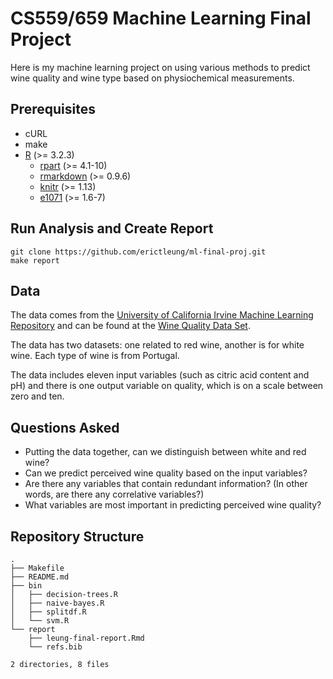 # CS559/659 Machine Learning Final Project

Here is my machine learning project on using various methods to predict wine
quality and wine type based on physiochemical measurements.


## Prerequisites

- cURL
- make
- [R][r] (>= 3.2.3)
    - [rpart][rpart] (>= 4.1-10)
    - [rmarkdown][rmd] (>= 0.9.6)
    - [knitr][knitr] (>= 1.13)
    - [e1071][e1071] (>= 1.6-7)

[r]: https://www.r-project.org/
[rpart]: https://cran.r-project.org/web/packages/rpart/index.html
[rmd]: https://cran.r-project.org/web/packages/rmarkdown/index.html
[knitr]: https://cran.r-project.org/web/packages/knitr/index.html
[e1071]: https://cran.r-project.org/web/packages/e1071/index.html


## Run Analysis and Create Report

```shell
git clone https://github.com/erictleung/ml-final-proj.git
make report
```


## Data

The data comes from the [University of California Irvine Machine Learning
Repository][uci] and can be found at the [Wine Quality Data Set][wine].

The data has two datasets: one related to red wine, another is for white wine.
Each type of wine is from Portugal.

The data includes eleven input variables (such as citric acid content and pH)
and there is one output variable on quality, which is on a scale between zero
and ten.

[uci]: http://archive.ics.uci.edu/ml/index.html
[wine]: http://archive.ics.uci.edu/ml/datasets/Wine+Quality


## Questions Asked

- Putting the data together, can we distinguish between white and red wine?
- Can we predict perceived wine quality based on the input variables?
- Are there any variables that contain redundant information? (In other words,
  are there any correlative variables?)
- What variables are most important in predicting perceived wine quality?


## Repository Structure

```
.
├── Makefile
├── README.md
├── bin
│   ├── decision-trees.R
│   ├── naive-bayes.R
│   ├── splitdf.R
│   └── svm.R
└── report
    ├── leung-final-report.Rmd
    └── refs.bib

2 directories, 8 files
```
